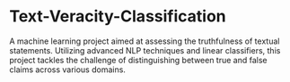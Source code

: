 # Text-Veracity-Classification
A machine learning project aimed at assessing the truthfulness of textual statements. Utilizing advanced NLP techniques and linear classifiers, this project tackles the challenge of distinguishing between true and false claims across various domains.
